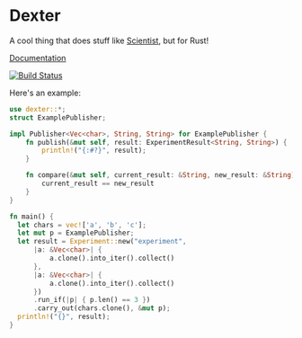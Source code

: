 Dexter
======
A cool thing that does stuff like [Scientist](https://github.com/github/scientist), but for Rust!

[Documentation](http://reklawnos.github.io/docs/dexter/dexter/index.html)

[![Build Status](https://travis-ci.org/reklawnos/dexter.svg?branch=master)](https://travis-ci.org/reklawnos/dexter)

Here's an example:

```rust
use dexter::*;
struct ExamplePublisher;

impl Publisher<Vec<char>, String, String> for ExamplePublisher {
    fn publish(&mut self, result: ExperimentResult<String, String>) {
        println!("{:#?}", result);
    }

    fn compare(&mut self, current_result: &String, new_result: &String) -> bool {
        current_result == new_result
    }
}

fn main() {
  let chars = vec!['a', 'b', 'c'];
  let mut p = ExamplePublisher;
  let result = Experiment::new("experiment",
      |a: &Vec<char>| {
          a.clone().into_iter().collect()
      },
      |a: &Vec<char>| {
          a.clone().into_iter().collect()
      })
      .run_if(|p| { p.len() == 3 })
      .carry_out(chars.clone(), &mut p);
  println!("{}", result);
}
```
